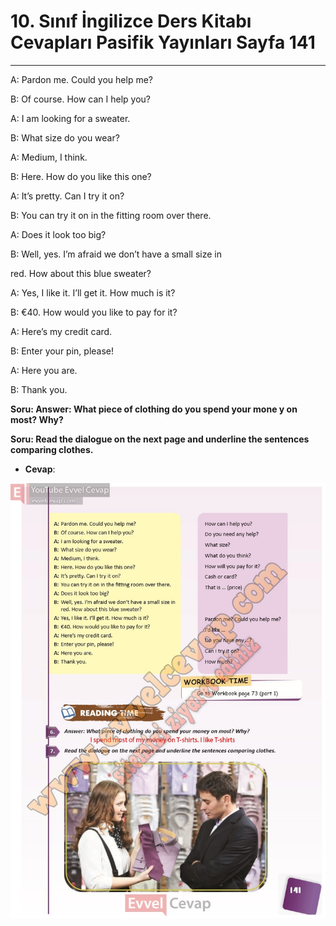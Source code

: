 # 10. Sınıf İngilizce Ders Kitabı Cevapları Pasifik Yayınları Sayfa 141

---

A: Pardon me. Could you help me?

 B: Of course. How can I help you?

 A: I am looking for a sweater.

 B: What size do you wear?

 A: Medium, I think.

 B: Here. How do you like this one?

 A: It’s pretty. Can I try it on?

 B: You can try it on in the fitting room over there.

 A: Does it look too big?

 B: Well, yes. I’m afraid we don’t have a small size in

 red. How about this blue sweater?

 A: Yes, I like it. I’ll get it. How much is it?

 B: €40. How would you like to pay for it?

 A: Here’s my credit card.

 B: Enter your pin, please!

 A: Here you are.

 B: Thank you.

**Soru: Answer: What piece of clothing do you spend your mone y on most? Why?**

**Soru: Read the dialogue on the next page and underline the sentences comparing clothes.**

-   **Cevap**:

![Image 1](./image_1.jpg)